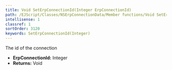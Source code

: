 ```yaml
---
title: Void SetErpConnectionId(Integer ErpConnectionId)
path: /EJScript/Classes/NSErpConnectionData/Member functions/Void SetErpConnectionId(Integer p_0)
intellisense: 1
classref: 1
sortOrder: 3120
keywords: SetErpConnectionId(Integer)
---
```



The id of the connection



* **ErpConnectionId:** Integer
* **Returns:** Void


